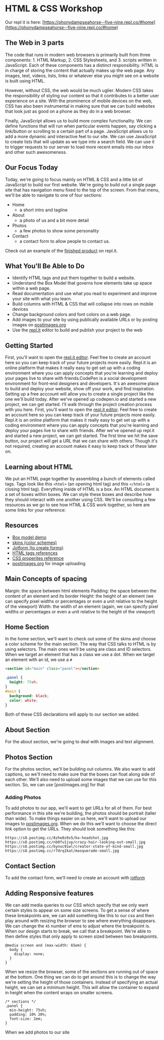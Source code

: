 # HTML & CSS Workshop

Our repl it is here: [https://phonydampseahorse--five-nine.repl.co/#home](https://phonydampseahorse--five-nine.repl.co/#home)
## The Web in 3 parts

The code that runs in modern web browsers is primarily built from three components: 1. HTML Markup, 2. CSS Stylesheets, and 3. scripts written in JavaScript. Each of these components has a distinct responsibility. HTML is in charge of storing the content that actually makes up the web page. Any images, text, videos, lists, links or whatever else you might see on a website is built using HTML. 

However, without CSS, the web would be much uglier. Modern CSS takes the responsibility of styling our content so that it contributes to a better user experience on a site. With the prominence of mobile devices on the web, CSS has also been instrumental in making sure that we can build websites that look just as good on a phone as they do in a web browser. 

Finally, JavaScript allows us to build more complex functionality. We can define functions that will run when particular events happen, say clicking a link/button or scrolling to a certain part of a page. JavaScript allows us to add a more dynamic and interactive feel to our site. We can use JavaScript to create lists that will update as we type into a search field. We can use it to trigger requests to our server to load more recent emails into our inbox and other such awesomeness.

## Our Focus Today

Today, we're going to focus mainly on HTML & CSS and a little bit of JavaScript to build our first website. We're going to build out a single page site that has navigation menu fixed to the top of the screen. From that menu, we'll be able to navigate to one of four sections:

- Home
  - a short intro and tagline
- About
  - a photo of us and a bit more detail
- Photos
  - a few photos to show some personality
- Contact 
  - a contact form to allow people to contact us.

Check out an example of the [finished product](https://moderncarpalbooleanvalue--five-nine.repl.co/) on repl.it.

## What You'll Be Able to Do

- Identify HTML tags and put them together to build a website.
- Understand the Box Model that governs how elements take up space within a web page.
- Read documentation and use what you read to experiment and improve your site with what you learn.
- Build columns with HTML & CSS that will collapse into rows on mobile devices
- Change background colors and font colors on a web page.
- Add images to your site by using publically available URLs or by posting images on [postimages.org](https://postimages.org/)
- Use the [repl.it](http://repl.it/languages/html) editor to build and publish your project to the web

## Getting Started

First, you'll want to open the [repl.it editor](http://repl.it/languages/html). Feel free to create an account here so you can keep track of your future projects more easily. Repl.it is an online platform that makes it really easy to get set up with a coding environment where you can apply concepts that you're learning and deploy your pages live to share with friends.CodePen is a social development environment for front-end designers and developers. It's an awesome place to build and deploy your website, show off your work, and find inspiration. Setting up a free acccount will allow you to create a single project like the one we'll build today. After we've opened up codepen.io and started a new project, we can get started. I'll walk through the project creation process with you here.
First, you'll want to open the [repl.it editor](http://repl.it/languages/html). Feel free to create an account here so you can keep track of your future projects more easily. Repl.it is an online platform that makes it really easy to get set up with a coding environment where you can apply concepts that you're learning and deploy your pages live to share with friends. After we've opened up repl.it and started a new project, we can get started. The first time we hit the save button, our project will get a URL that we can share with others. Though it's not required, creating an account makes it easy to keep track of these later on.

## Learning about HTML 

We put an HTML page together by assembling a bunch of elements called tags. Tags look like this `<html>` (an opening html tag) and this `</html>` (a closing html tag). Everything inside of HTML is a box. An HTML document is a set of boxes within boxes. We can style these boxes and describe how they should interact with one another using CSS. We'll be consulting a few resources as we go to see how HTML & CSS work together, so here are some links for your reference:

## Resources 
- [Box model demo](http://guyroutledge.github.io/box-model/)
- [skins (color schemes)](https://tachyons.io/docs/themes/skins/)
- [Jotform (to create forms)](https://www.jotform.com/)
- [HTML tags references](https://www.w3schools.com/tags/default.asp)
- [CSS properites reference](https://www.w3schools.com/cssref/)
- [postimages.org](https://postimages.org/) for image uploading

## Main Concepts of spacing

Margin: the space between html elements
Padding: the space between the content of an element and its border
Height: the height of an element (we can specify pixel widths or percentages or even a unit relative to the height of the viewport)
Width: the width of an element (again, we can specify pixel widths or percentages or even a unit relative to the height of the viewport)

## Home Section

In the home section, we'll want to check out some of the skins and choose a color scheme for the main section. The way that CSS talks to HTML is by using selectors. The main ones we'll be using are class and ID selectors. When we target an element that has a class we use a dot. When we target an element with an id, we use a `#`

```html
<section id="main" class="panel"></section>
```

```css
.panel {
  height: 75vh;
}
#main {
  background: black;
  color: white;
}
```
Both of these CSS declarations will apply to our section we added.
## About Section
For the about section, we're going to deal with images and text alignment.
## Photos Section
For the photos section, we'll be building out columns. We also want to add captions, so we'll need to make sure that the boxes can float along side of each other. We'll also need to upload some images that we can use for this section. So, we can use [postimages.org] for that
### Adding Photos

To add photos to our app, we'll want to get URLs for all of them. For best performance in this site we're building, the photos should be portrait (taller than wide). To make things easier on us here, we'll want to upload our images to [postimages.org](https://postimages.org/). When we do this we'll want to choose the direct link option to get the URLs. They should look something like this: 
```
https://s8.postimg.cc/8zhe8z0s5/ko-headshot.jpg
https://s8.postimg.cc/nb0fu1jvp/crazy-hair-looking-out-small.jpg
https://s8.postimg.cc/bynuc9iwl/creator-state-of-mind-small.jpg
https://s8.postimg.cc/r7drq1kat/masquerade-small.jpg
```
## Contact Section
To add the contact form, we'll need to create an account with [jotform](https://www.jotform.com/)


## Adding Responsive features

We can add media queries to our CSS which specify that we only want certain styles to appear on some size screens. To get a sense of where these breakpoints are, we can add something like this to our css and then play around with resizing the browser to see where everything disappears. We can change the `45` number of ems to adjust where the breakpoint is. When our design starts to break, we call that a breakpoint. We're able to then define styles that only apply to screen sized between two breakpoints.

```
@media screen and (max-width: 65em) {
  body {
    display: none;
  }
}
```

When we resize the browser, some of the sections are running out of space at the bottom. One thing we can do to get around this is to change the way we're setting the height of those containers. Instead of specifying an actual height, we can set a minimum height. This will allow the container to expand in height when the content wraps on smaller screens.

```
/* sections */
.panel {
  min-height: 75vh;
  padding: 10% 20%;
  font-size: 2em;
}
```

When we add photos to our site
